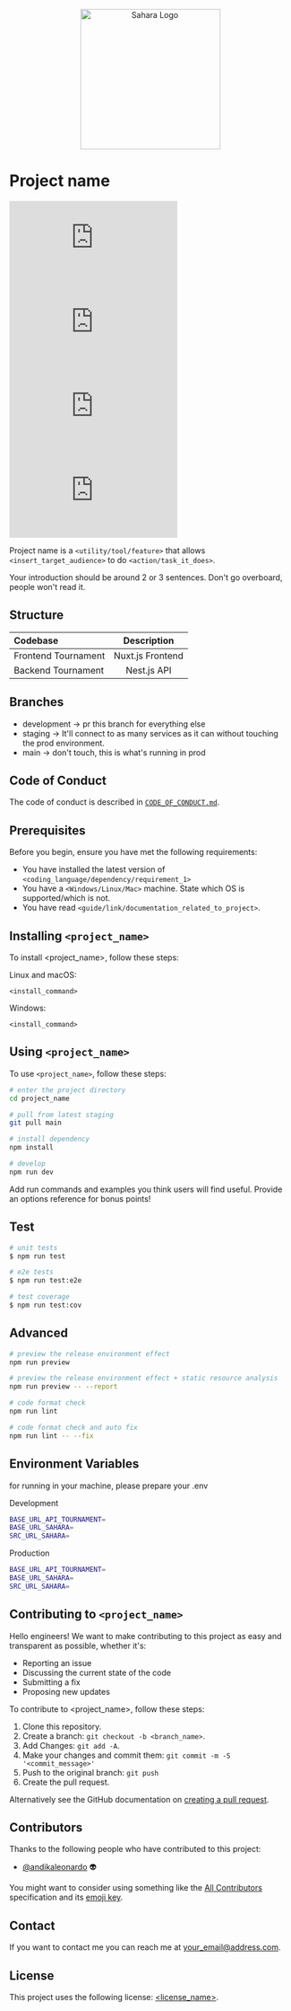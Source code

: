 <p align="center">
    <img src="" alt="Sahara Logo" width="250px"/>
</p>

# Project name

<!--- These are templatees. See https://shields.io for others or to customize this set of shields. You might want to include dependencies, project status and licence info here --->
![GitHub repo size](https://img.shields.io/github/repo-size/saharahq/README-template.md)
![GitHub contributors](https://img.shields.io/github/contributors/saharahq/README-template.md)
![GitHub stars](https://img.shields.io/github/stars/saharahq/README-template.md?style=social)
![GitHub forks](https://img.shields.io/github/forks/saharahq/README-template.md?style=social)

Project name is a `<utility/tool/feature>` that allows `<insert_target_audience>` to do `<action/task_it_does>`.

Your introduction should be around 2 or 3 sentences. Don't go overboard, people won't read it.

## Structure

| Codebase             |      Description      |
| :------------------- | :-------------------: |
| Frontend Tournament  |    Nuxt.js Frontend   |
| Backend Tournament   |     Nest.js API       |

## Branches
 - development -> pr this branch for everything else  
 - staging -> It'll connect to as many services as it can without touching the prod environment.
 - main -> don't touch, this is what's running in prod

## Code of Conduct
The code of conduct is described in [`CODE_OF_CONDUCT.md`](CODE_OF_CONDUCT.md).

## Prerequisites

Before you begin, ensure you have met the following requirements:
<!--- These are just example requirements. Add, duplicate or remove as required --->
* You have installed the latest version of `<coding_language/dependency/requirement_1>`
* You have a `<Windows/Linux/Mac>` machine. State which OS is supported/which is not.
* You have read `<guide/link/documentation_related_to_project>`.

## Installing `<project_name>`

To install <project_name>, follow these steps:

Linux and macOS:
```
<install_command>
```

Windows:
```
<install_command>
```
## Using `<project_name>`

To use `<project_name>`, follow these steps:

```bash
# enter the project directory
cd project_name

# pull from latest staging
git pull main 

# install dependency
npm install

# develop
npm run dev
```

Add run commands and examples you think users will find useful. Provide an options reference for bonus points!

## Test

```bash
# unit tests
$ npm run test

# e2e tests
$ npm run test:e2e

# test coverage
$ npm run test:cov
```

## Advanced

```bash
# preview the release environment effect
npm run preview

# preview the release environment effect + static resource analysis
npm run preview -- --report

# code format check
npm run lint

# code format check and auto fix
npm run lint -- --fix
```


## Environment Variables

for running in your machine, please prepare your .env

Development
```bash
BASE_URL_API_TOURNAMENT=
BASE_URL_SAHARA=
SRC_URL_SAHARA=
```
Production
```bash
BASE_URL_API_TOURNAMENT=
BASE_URL_SAHARA=
SRC_URL_SAHARA=
```
## Contributing to `<project_name>`
<!--- If your README is long or you have some specific process or steps you want contributors to follow, consider creating a separate CONTRIBUTING.md file--->
Hello engineers! We want to make contributing to this project as easy and transparent as possible, whether it's:

- Reporting an issue
- Discussing the current state of the code
- Submitting a fix
- Proposing new updates

To contribute to <project_name>, follow these steps:

1. Clone this repository.
2. Create a branch: `git checkout -b <branch_name>`.
3. Add Changes: `git add -A`.
4. Make your changes and commit them: `git commit -m -S '<commit_message>'`
5. Push to the original branch: `git push`
6. Create the pull request.

Alternatively see the GitHub documentation on [creating a pull request](https://help.github.com/en/github/collaborating-with-issues-and-pull-requests/creating-a-pull-request).


## Contributors

Thanks to the following people who have contributed to this project:

* [@andikaleonardo](https://github.com/andikaleonardo) 👽

You might want to consider using something like the [All Contributors](https://github.com/all-contributors/all-contributors) specification and its [emoji key](https://allcontributors.org/docs/en/emoji-key).

## Contact

If you want to contact me you can reach me at <your_email@address.com>.

## License
<!--- If you're not sure which open license to use see https://choosealicense.com/--->

This project uses the following license: [<license_name>](<link>).
